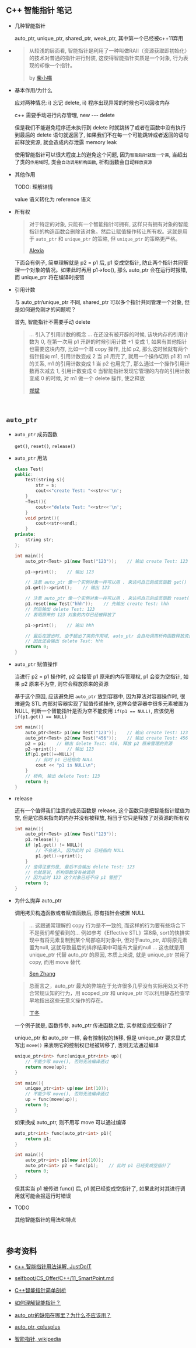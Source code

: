 ##	C++ 智能指针 笔记

*	几种智能指针

	auto_ptr, unique_ptr, shared_ptr, weak_ptr, 其中第一个已经被c++11弃用

*	> 从较浅的层面看, 智能指针是利用了一种叫做RAII（资源获取即初始化）的技术对普通的指针进行封装, 这使得智能指针实质是一个对象, 行为表现的却像一个指针。
	>
	> by [柴小喵](https://www.zhihu.com/question/20368881/answer/25835250)

*	基本作用/为什么

	应对两种情况: i) 忘记 delete, ii) 程序出现异常的时候也可以回收内存

	c++ 需要手动进行内存管理, new --- delete

	但是我们不能避免程序还未执行到 delete 时就跳转了或者在函数中没有执行到最后的 delete 语句就返回了, 如果我们不在每一个可能跳转或者返回的语句前释放资源, 就会造成内存泄露 memory leak

	使用智能指针可以很大程度上的避免这个问题, 因为`智能指针就是一个类`, 当超出了类的`作用域`时, 类会`自动调用析构函数`, 析构函数会自动`释放资源`

*	其他作用

	TODO: 理解详情

	value 语义转化为 reference 语义

*	所有权

	> 对于特定的对象, 只能有一个智能指针可拥有, 这样只有拥有对象的智能指针的构造函数会删除该对象。然后让赋值操作转让所有权。这就是用于 `auto_ptr` 和 `unique_ptr` 的策略, 但 `unique_ptr` 的策略更严格。
	>
	> [Alexia](https://www.cnblogs.com/lanxuezaipiao/p/4132096.html)

	下面会有例子, 简单理解就是 p2 = p1 后, p1 变成空指针, 防止两个指针共同管理一个对象的情况。如果此时再用 p1->foo(), 那么 auto_ptr 会在运行时报错, 而 unique_ptr 将在编译时报错

*	引用计数

	与 auto_ptr/unique_ptr 不同, shared_ptr 可以多个指针共同管理一个对象, 但是如何避免刚才的问题呢？

	首先, 智能指针不需要手动 delete

	> ... 引入了引用计数的概念 ... 在还没有被开辟的时候, 该块内存的引用计数为 0, 在第一次用 p1 开辟的时候引用计数 +1 变成 1, 如果有其他指针也需要这块内存, 比如一个潜 copy 操作, 比如 p2, 那么这时候就有两个指针指向 m1, 引用计数变成 2
	> 当 p1 用完了, 就用一个操作切断 p1 和 m1 的关系, m1 的引用计数变成 1
	> 当 p2 也用完了, 那么通过一个操作引用计数再次减去 1, 引用计数变成 0
	> 当智能指针发现它管理的内存的引用计数变成 0 的时候, 对 m1 做一个 delete 操作, 使之释放
	> 
	> [郑斌](https://www.zhihu.com/question/20368881/answer/14918243)

	<br>

##	`auto_ptr`

*	`auto_ptr` 成员函数

	`get()`, `reset()`, `release()`

*	`auto_ptr` 用法

	```cpp
	class Test{
	public:
		Test(string s){
			str = s;
			cout<<"create Test: "<<str<<'\n';
		}
		~Test(){
			cout<<"delete Test: "<<str<<'\n';
		}
		void print(){
			cout<<str<<endl;
		}
	private:
		string str;
	};

	int main(){
		auto_ptr<Test> p1(new Test("123"));    // 输出 create Test: 123

		p1->print();    // 输出 123

		// 注意 auto_ptr 像一个实例对象一样可以用 . 来访问自己的成员函数 get()
		p1.get()->print();    // 输出 123

		// 注意 auto_ptr 像一个实例对象一样可以用 . 来访问自己的成员函数 reset()
		p1.reset(new Test("hhh"));    // 先输出 create Test: hhh
		// 然后输出 delete Test: 123
		// 表明原来的 123 对象的内存已经被释放了

		p1->print();    // 输出 hhh

		// 最后在退出时, 由于超出了类的作用域, auto_ptr 会自动调用析构函数释放资源
		// 因此还会输出 delete Test: hhh
		return 0;
	}
	```

*	`auto_ptr` 赋值操作

	当进行 p2 = p1 操作时, p2 会接管 p1 原来的内存管理权, p1 会变为空指针, 如果 p2 原来不为空, 则它会释放原来的资源

	基于这个原因, 应该避免把 `auto_ptr` 放到容器中, 因为算法对容器操作时, 很难避免 STL 内部对容器实现了赋值传递操作, 这样会使容器中很多元素被置为 NULL, 判断一个智能指针是否为空不能使用 `if(p1 == NULL)`, 应该使用 `if(p1.get() == NULL)`

	```cpp
	int main(){
		auto_ptr<Test> p1(new Test("123"));    // 输出 create Test: 123
		auto_ptr<Test> p2(new Test("456"));    // 输出 create Test: 456
		p2 = p1;    // 输出 delete Test: 456, 释放 p2 原来管理的资源
		p2->print();    // 输出 123
		if(p1.get()==NULL){
			// 此时 p1 已经指向 NULL
			cout << "p1 is NULL\n";
		}
		// 析构, 输出 delete Test: 123
		return 0;
	}
	```

*	release

	还有一个值得我们注意的成员函数是 release, 这个函数只是把智能指针赋值为空, 但是它原来指向的内存并没有被释放, 相当于它只是释放了对资源的所有权

	```cpp
	int main(){
		auto_ptr<Test> p1(new Test("123"));
		p1.release();
		if (p1.get() != NULL){
			// 不会进入, 因为此时 p1 已经指向 NULL
			p1.get()->print();
		}
		// 值得注意的是, 最后不会输出 delete Test: 123
		// 也就是说, 析构函数没有被调用
		// 因为此时 123 这个对象已经不归 p1 管控了
		return 0;
	}
	```

*	为什么抛弃 auto_ptr

	调用拷贝构造函数或者赋值函数后, 原有指针会被置 NULL

	> ... 这跟通常理解的 copy 行为是不一致的, 而这样的行为要有些场合下不是我们希望看到的...
	> 例如参考《Effective STL》第8条, sort的快排实现中有将元素复制到某个局部临时对象中, 但对于auto_ptr, 却将原元素置为null, 这就导致最后的排序结果中可能有大量的null
	> ... 这也就是用 unique_ptr 代替 auto_ptr 的原因, 本质上来说, 就是 unique_ptr 禁用了 copy, 而用 move 替代
	>
	> [Sen Zhang](https://www.zhihu.com/question/37351146/answer/83379043)

	> 总而言之，auto_ptr 最大的弊端在于允许很多几乎没有实际用处又不符合常规认知的行为，用 scoped_ptr 和 unique_ptr 可以利用静态检查早早地指出这些无意义操作的存在。
	>
	> [丁冬](https://www.zhihu.com/question/37351146/answer/71576902)

	一个例子就是, 函数传参, auto_ptr 传进函数之后, 实参就变成空指针了

	unique_ptr 和 auto_ptr 一样, 会有控制权的转移, 但是 unique_ptr 要求显式写出 `move()` 来表明它的控制权已经被转移了, 否则无法通过编译

	```cpp
	unique_ptr<int> func(unique_ptr<int> up){
		// 不能少写 move(), 否则无法编译通过
		return move(up);
	}

	int main(){
		unique_ptr<int> up(new int(10));
		// 不能少写 move(), 否则无法编译通过
		up = func(move(up));
		return 0;
	}
	```

	如果换成 auto_ptr, 则不用写 move 可以通过编译

	```cpp
	auto_ptr<int> func(auto_ptr<int> p1){
		return p1;
	}

	int main(){
		auto_ptr<int> p1(new int(10));
		auto_ptr<int> p2 = func(p1);    // 此时 p1 已经变成空指针了
		return 0;
	}
	```

	但其实当 p1 被传进 func() 后, p1 就已经变成空指针了, 如果此时对其进行调用就可能会报运行时错误

*	TODO

	其他智能指针的用法和特点

	<br>

##	参考资料

*	[c++ 智能指针用法详解, JustDoIT](https://www.cnblogs.com/TenosDoIt/p/3456704.html)

*	[selfboot/CS_Offer/C++/11_SmartPoint.md](https://github.com/selfboot/CS_Offer/blob/master/C%2B%2B/11_SmartPoint.md)

*	[C++智能指针简单剖析](https://www.cnblogs.com/lanxuezaipiao/p/4132096.html)

*	[如何理解智能指针？](https://www.zhihu.com/question/20368881)

*	[auto_ptr的缺陷在哪里？为什么不应该用？](https://www.zhihu.com/question/37351146)

*	[auto_ptr, cplusplus](http://www.cplusplus.com/reference/memory/auto_ptr/)

*	[智能指针, wikipedia](https://zh.wikipedia.org/wiki/智能指针)